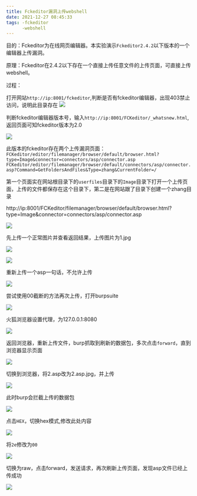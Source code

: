 ```yaml
---
title: Fckeditor漏洞上传webshell
date: 2021-12-27 08:45:33
tags: -fckeditor
      -webshell
---
```


目的：Fckeditor为在线网页编辑器。本实验演示`Fckeditor2.4.2`以下版本的一个编辑器上传漏洞。

原理：Fckeditor在2.4.2以下存在一个直接上传任意文件的上传页面，可直接上传webshell。

过程：

打开网站`http://ip:8001/fckeditor`,判断是否有fckeditor编辑器，出现403禁止访问，说明此目录存在
![](https://oxchang.coding.net/p/image-one/d/image/git/raw/master/Fckeditor%E6%BC%8F%E6%B4%9E%E4%B8%8A%E4%BC%A0webshell/1.JPG)

判断fckeditor编辑器版本号，输入`http://ip:8001/FCKeditor/_whatsnew.html`,返回页面可知fckeditor版本为2.0

![](https://oxchang.coding.net/p/image-one/d/image/git/raw/master/Fckeditor%E6%BC%8F%E6%B4%9E%E4%B8%8A%E4%BC%A0webshell/2.JPG)

此版本的fckeditor存在两个上传漏洞页面：
`FCKeditor/editor/filemanager/browser/default/browser.html?type=Image&connector=connectors/asp/connector.asp`
`FCKeditor/editor/filemanager/browser/default/connectors/asp/connector.asp?Command=GetFoldersAndFiles&Type=zhang&CurrentFolder=/`

第一个页面实在网站根目录下的`userfiles`目录下的`Image`目录下打开一个上传页面，上传的文件都保存在这个目录下，第二是在网站跟了目录下创建一个zhang目录

http://ip:8001/FCKeditor/filemanager/browser/default/browser.html?type=Image&connector=connectors/asp/connector.asp

![](https://oxchang.coding.net/p/image-one/d/image/git/raw/master/Fckeditor%E6%BC%8F%E6%B4%9E%E4%B8%8A%E4%BC%A0webshell/3.JPG)

先上传一个正常图片并查看返回结果，上传图片为1.jpg

![](https://oxchang.coding.net/p/image-one/d/image/git/raw/master/Fckeditor%E6%BC%8F%E6%B4%9E%E4%B8%8A%E4%BC%A0webshell/4.JPG)

![](https://oxchang.coding.net/p/image-one/d/image/git/raw/master/Fckeditor%E6%BC%8F%E6%B4%9E%E4%B8%8A%E4%BC%A0webshell/5.JPG)

重新上传一个asp一句话，不允许上传
 
![](https://oxchang.coding.net/p/image-one/d/image/git/raw/master/Fckeditor%E6%BC%8F%E6%B4%9E%E4%B8%8A%E4%BC%A0webshell/6.JPG)

尝试使用00截断的方法再次上传，打开burpsuite

![](https://oxchang.coding.net/p/image-one/d/image/git/raw/master/Fckeditor%E6%BC%8F%E6%B4%9E%E4%B8%8A%E4%BC%A0webshell/7.JPG)

火狐浏览器设置代理，为127.0.0.1:8080

![](https://oxchang.coding.net/p/image-one/d/image/git/raw/master/Fckeditor%E6%BC%8F%E6%B4%9E%E4%B8%8A%E4%BC%A0webshell/8.JPG)

返回浏览器，重新上传文件，burp抓取到刷新的数据包，多次点击`forward`，直到浏览器显示页面

![](https://oxchang.coding.net/p/image-one/d/image/git/raw/master/Fckeditor%E6%BC%8F%E6%B4%9E%E4%B8%8A%E4%BC%A0webshell/9.JPG)

切换到浏览器，将2.asp改为2.asp.jpg，并上传

![](https://oxchang.coding.net/p/image-one/d/image/git/raw/master/Fckeditor%E6%BC%8F%E6%B4%9E%E4%B8%8A%E4%BC%A0webshell/10.JPG)

此时burp会拦截上传的数据包

![](https://oxchang.coding.net/p/image-one/d/image/git/raw/master/Fckeditor%E6%BC%8F%E6%B4%9E%E4%B8%8A%E4%BC%A0webshell/11.JPG)

点击`HEX`，切换hex模式,修改此处内容

![](https://oxchang.coding.net/p/image-one/d/image/git/raw/master/Fckeditor%E6%BC%8F%E6%B4%9E%E4%B8%8A%E4%BC%A0webshell/12.JPG)

将`2e`修改为`00`

![](https://oxchang.coding.net/p/image-one/d/image/git/raw/master/Fckeditor%E6%BC%8F%E6%B4%9E%E4%B8%8A%E4%BC%A0webshell/13.JPG)

切换为raw，点击forward，发送请求，再次刷新上传页面，发现asp文件已经上传成功

![](https://oxchang.coding.net/p/image-one/d/image/git/raw/master/Fckeditor%E6%BC%8F%E6%B4%9E%E4%B8%8A%E4%BC%A0webshell/14.JPG)


